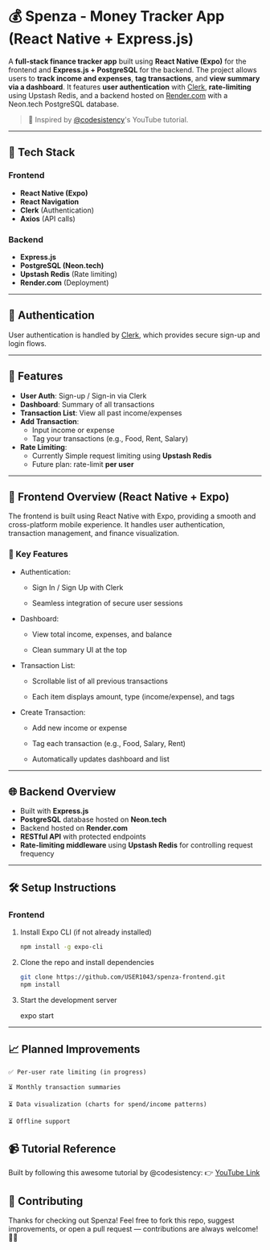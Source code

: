 # 💰 Spenza - Money Tracker App (React Native + Express.js)

A **full-stack finance tracker app** built using **React Native (Expo)** for the frontend and **Express.js + PostgreSQL** for the backend. The project allows users to **track income and expenses**, **tag transactions**, and **view summary via a dashboard**. It features **user authentication** with [Clerk](https://clerk.dev), **rate-limiting** using Upstash Redis, and a backend hosted on [Render.com](https://render.com) with a Neon.tech PostgreSQL database.

> 🔗 Inspired by [@codesistency](https://youtu.be/vk13GJi4Vd0?si=5Io6q3vR2CfVpuH6)'s YouTube tutorial.

---

## 🧰 Tech Stack

### Frontend
- **React Native (Expo)**
- **React Navigation**
- **Clerk** (Authentication)
- **Axios** (API calls)

### Backend
- **Express.js**
- **PostgreSQL (Neon.tech)**
- **Upstash Redis** (Rate limiting)
- **Render.com** (Deployment)

---

## 🔐 Authentication

User authentication is handled by [Clerk](https://clerk.dev), which provides secure sign-up and login flows.

---

## 🚀 Features

- **User Auth**: Sign-up / Sign-in via Clerk
- **Dashboard**: Summary of all transactions
- **Transaction List**: View all past income/expenses
- **Add Transaction**:
  - Input income or expense
  - Tag your transactions (e.g., Food, Rent, Salary)
- **Rate Limiting**:
  - Currently Simple request limiting using **Upstash Redis**
  - Future plan: rate-limit **per user**

---

## 🎯 Frontend Overview (React Native + Expo)

The frontend is built using React Native with Expo, providing a smooth and cross-platform mobile experience. It handles user authentication, transaction management, and finance visualization.
### 🔧 Key Features

   - Authentication:

      - Sign In / Sign Up with Clerk

      - Seamless integration of secure user sessions

   - Dashboard:

      - View total income, expenses, and balance

      - Clean summary UI at the top

   - Transaction List:

      - Scrollable list of all previous transactions

      - Each item displays amount, type (income/expense), and tags

   - Create Transaction:

      - Add new income or expense

      - Tag each transaction (e.g., Food, Salary, Rent)

      - Automatically updates dashboard and list

---

## 🌐 Backend Overview

- Built with **Express.js**
- **PostgreSQL** database hosted on **Neon.tech**
- Backend hosted on **Render.com**
- **RESTful API** with protected endpoints
- **Rate-limiting middleware** using **Upstash Redis** for controlling request frequency

---

## 🛠 Setup Instructions

### Frontend

1. Install Expo CLI (if not already installed)
   ```bash
   npm install -g expo-cli
   ```
2. Clone the repo and install dependencies

   ```bash
   git clone https://github.com/USER1043/spenza-frontend.git
   npm install
   ```
3. Start the development server

    expo start

---

## 📈 Planned Improvements

    ✅ Per-user rate limiting (in progress)

    ⏳ Monthly transaction summaries

    ⏳ Data visualization (charts for spend/income patterns)

    ⏳ Offline support

## 📹 Tutorial Reference

Built by following this awesome tutorial by @codesistency:
👉 [YouTube Link](https://youtu.be/vk13GJi4Vd0?si=5Io6q3vR2CfVpuH6)

## 🤝 Contributing

Thanks for checking out Spenza!
Feel free to fork this repo, suggest improvements, or open a pull request — contributions are always welcome! 💸🚀
